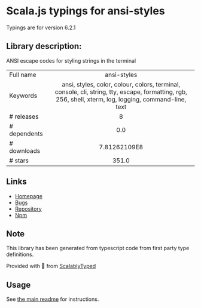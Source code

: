 
# Scala.js typings for ansi-styles

Typings are for version 6.2.1

## Library description:
ANSI escape codes for styling strings in the terminal

|                    |                 |
| ------------------ | :-------------: |
| Full name          | ansi-styles |
| Keywords           | ansi, styles, color, colour, colors, terminal, console, cli, string, tty, escape, formatting, rgb, 256, shell, xterm, log, logging, command-line, text |
| # releases         | 8 |
| # dependents       | 0.0 |
| # downloads        | 7.81262109E8 |
| # stars            | 351.0 |

## Links
- [Homepage](https://github.com/chalk/ansi-styles#readme)
- [Bugs](https://github.com/chalk/ansi-styles/issues)
- [Repository](https://github.com/chalk/ansi-styles)
- [Npm](https://www.npmjs.com/package/ansi-styles)
    


## Note
This library has been generated from typescript code from first party type definitions.

Provided with :purple_heart: from [ScalablyTyped](https://github.com/oyvindberg/ScalablyTyped)

## Usage
See [the main readme](../../readme.md) for instructions.


